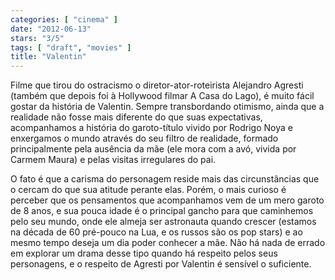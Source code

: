 ```yaml
---
categories: [ "cinema" ]
date: "2012-06-13"
stars: "3/5"
tags: [ "draft", "movies" ]
title: "Valentin"
---
```

Filme que tirou do ostracismo o diretor-ator-roteirista Alejandro
Agresti (também que depois foi à Hollywood filmar A Casa do Lago),
é muito fácil gostar da história de Valentin. Sempre transbordando
otimismo, ainda que a realidade não fosse mais diferente do que suas
expectativas, acompanhamos a história do garoto-título vivido por
Rodrigo Noya e enxergamos o mundo através do seu filtro de realidade,
formado principalmente pela ausência da mãe (ele mora com a avó,
vivida por Carmem Maura) e pelas visitas irregulares do pai.

O fato é que a carisma do personagem reside mais das circunstâncias
que o cercam do que sua atitude perante elas. Porém, o mais curioso
é perceber que os pensamentos que acompanhamos vem de um mero garoto
de 8 anos, e sua pouca idade é o principal gancho para que caminhemos
pelo seu mundo, onde ele almeja ser astronauta quando crescer (estamos na
década de 60 pré-pouco na Lua, e os russos são os pop stars) e ao mesmo
tempo deseja um dia poder conhecer a mãe. Não há nada de errado em
explorar um drama desse tipo quando há respeito pelos seus personagens,
e o respeito de Agresti por Valentin é sensível o suficiente.

